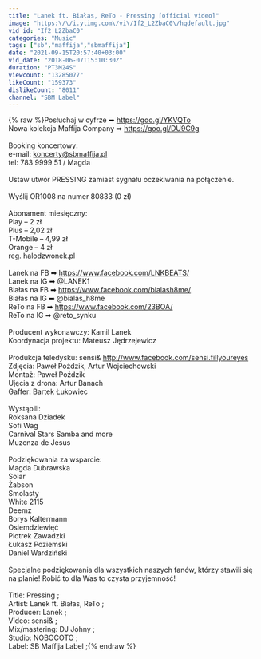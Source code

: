 ```yaml
---
title: "Lanek ft. Białas, ReTo - Pressing [official video]"
image: "https:\/\/i.ytimg.com\/vi\/If2_L2ZbaC0\/hqdefault.jpg"
vid_id: "If2_L2ZbaC0"
categories: "Music"
tags: ["sb","maffija","sbmaffija"]
date: "2021-09-15T20:57:40+03:00"
vid_date: "2018-06-07T15:10:30Z"
duration: "PT3M24S"
viewcount: "13285077"
likeCount: "159373"
dislikeCount: "8011"
channel: "SBM Label"
---
```

{% raw %}Posłuchaj w cyfrze ➡ <a rel="nofollow" target="blank" href="https://goo.gl/YKVQTo">https://goo.gl/YKVQTo</a><br />Nowa kolekcja Maffija Company ➡ <a rel="nofollow" target="blank" href="https://goo.gl/DU9C9g">https://goo.gl/DU9C9g</a><br /><br />Booking koncertowy: <br />e-mail: koncerty@sbmaffija.pl<br />tel: 783 9999 51 / Magda<br /><br />Ustaw utwór PRESSING zamiast sygnału oczekiwania na połączenie.<br /><br />Wyślij OR1008 na numer 80833 (0 zł)<br /><br />Abonament miesięczny:<br />Play – 2 zł<br />Plus – 2,02 zł <br />T-Mobile – 4,99 zł<br />Orange – 4 zł<br />reg. halodzwonek.pl<br /><br />Lanek na FB ➡ <a rel="nofollow" target="blank" href="https://www.facebook.com/LNKBEATS/">https://www.facebook.com/LNKBEATS/</a><br />Lanek na IG ➡ @LANEK1<br />Białas na FB ➡ <a rel="nofollow" target="blank" href="https://www.facebook.com/bialash8me/">https://www.facebook.com/bialash8me/</a><br />Białas na IG ➡ @bialas_h8me<br />ReTo na FB ➡ <a rel="nofollow" target="blank" href="https://www.facebook.com/23BOA/">https://www.facebook.com/23BOA/</a><br />ReTo na IG ➡ @reto_synku<br /><br />Producent wykonawczy: Kamil Lanek<br />Koordynacja projektu: Mateusz Jędrzejewicz<br /><br />Produkcja teledysku: sensi&amp; <a rel="nofollow" target="blank" href="http://www.facebook.com/sensi.fillyoureyes">http://www.facebook.com/sensi.fillyoureyes</a><br />Zdjęcia: Paweł Poździk, Artur Wojciechowski<br />Montaż: Paweł Poździk<br />Ujęcia z drona: Artur Banach<br />Gaffer: Bartek Łukowiec<br /><br />Wystąpili:<br />Roksana Dziadek<br />Sofi Wag<br />Carnival Stars Samba and more<br />Muzenza de Jesus<br /><br />Podziękowania za wsparcie:<br />Magda Dubrawska<br />Solar<br />Żabson<br />Smolasty<br />White 2115<br />Deemz<br />Borys Kaltermann<br />Osiemdziewięć<br />Piotrek Zawadzki<br />Łukasz Poziemski<br />Daniel Wardziński<br /><br />Specjalne podziękowania dla wszystkich naszych fanów, którzy stawili się na planie! Robić to dla Was to czysta przyjemność!<br /><br />Title: Pressing ;<br />Artist: Lanek ft. Białas, ReTo ;<br />Producer: Lanek ;<br />Video: sensi&amp; ;<br />Mix/mastering: DJ Johny ;<br />Studio: NOBOCOTO ;<br />Label: SB Maffija Label ;{% endraw %}
